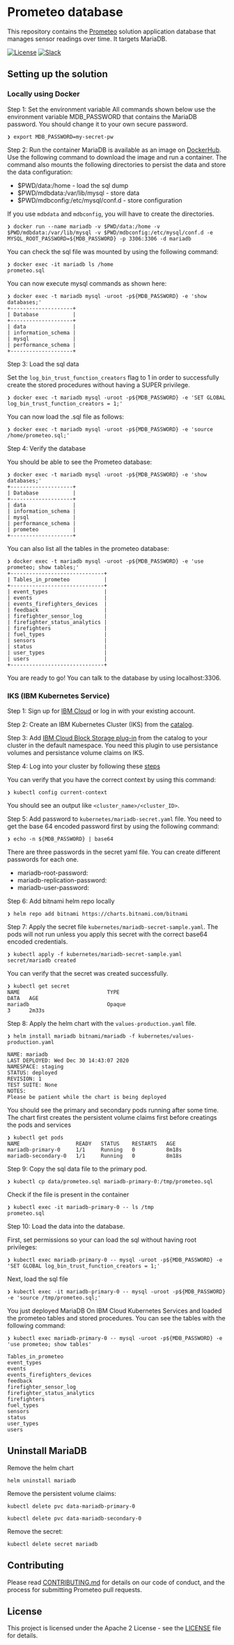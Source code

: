 # Prometeo database

This repository contains the [Prometeo](https://github.com/Code-and-Response/Prometeo) solution application database that manages sensor readings over time. It targets MariaDB.

[![License](https://img.shields.io/badge/License-Apache2-blue.svg)](https://www.apache.org/licenses/LICENSE-2.0) [![Slack](https://img.shields.io/badge/Join-Slack-blue)](https://callforcode.org/slack)

## Setting up the solution

### Locally using Docker

Step 1: Set the environment variable
All commands shown below use the environment variable MDB_PASSWORD that contains the MariaDB password. You should change it to your own secure password.
```
❯ export MDB_PASSWORD=my-secret-pw
```

Step 2: Run the container
MariaDB is available as an image on [DockerHub](https://hub.docker.com/_/mariadb/). Use the following command to download the image and run a container. The command also mounts the following directories to persist the data and store the data configuration:
- $PWD/data:/home - load the sql dump
- $PWD/mdbdata:/var/lib/mysql - store data
- $PWD/mdbconfig:/etc/mysql/conf.d - store configuration

If you use `mdbdata` and `mdbconfig`, you will have to create the directories. 

```
❯ docker run --name mariadb -v $PWD/data:/home -v $PWD/mdbdata:/var/lib/mysql -v $PWD/mdbconfig:/etc/mysql/conf.d -e MYSQL_ROOT_PASSWORD=${MDB_PASSWORD} -p 3306:3306 -d mariadb
```

You can check the sql file was mounted by using the following command:

```
❯ docker exec -it mariadb ls /home
prometeo.sql
```

You can now execute mysql commands as shown here:
```
❯ docker exec -t mariadb mysql -uroot -p${MDB_PASSWORD} -e 'show databases;'
+--------------------+
| Database           |
+--------------------+
| data               |
| information_schema |
| mysql              |
| performance_schema |
+--------------------+
```

Step 3: Load the sql data

Set the `log_bin_trust_function_creators` flag to 1 in order to successfully create the stored procedures without having a SUPER privilege.
```
❯ docker exec -t mariadb mysql -uroot -p${MDB_PASSWORD} -e 'SET GLOBAL log_bin_trust_function_creators = 1;'
```

You can now load the .sql file as follows:
```
❯ docker exec -t mariadb mysql -uroot -p${MDB_PASSWORD} -e 'source /home/prometeo.sql;'
```

Step 4: Verify the database

You should be able to see the Prometeo database:

```
❯ docker exec -t mariadb mysql -uroot -p${MDB_PASSWORD} -e 'show databases;'
+--------------------+
| Database           |
+--------------------+
| data               |
| information_schema |
| mysql              |
| performance_schema |
| prometeo           |
+--------------------+
```

You can also list all the tables in the prometeo database:
```
❯ docker exec -t mariadb mysql -uroot -p${MDB_PASSWORD} -e 'use prometeo; show tables;'
+------------------------------+
| Tables_in_prometeo           |
+------------------------------+
| event_types                  |
| events                       |
| events_firefighters_devices  |
| feedback                     |
| firefighter_sensor_log       |
| firefighter_status_analytics |
| firefighters                 |
| fuel_types                   |
| sensors                      |
| status                       |
| user_types                   |
| users                        |
+------------------------------+
```

You are ready to go! You can talk to the database by using localhost:3306.

### IKS (IBM Kubernetes Service)

Step 1: Sign up for [IBM Cloud](https://cloud.ibm.com/registration) or log in with your existing account.

Step 2: Create an IBM Kubernetes Cluster (IKS) from the [catalog](https://cloud.ibm.com/kubernetes/catalog/create).

Step 3: Add [IBM Cloud Block Storage plug-in](https://cloud.ibm.com/catalog/content/ibmcloud-block-storage-plugin-51baa72d-be9b-487a-8e77-02577d2b5b21-global) from the catalog to your cluster in the default namespace. You need this plugin to use persistance volumes and persistance volume claims on IKS. 

Step 4: Log into your cluster by following these [steps](https://cloud.ibm.com/docs/containers?topic=containers-access_cluster)

You can verify that you have the correct context by using this command:
```
❯ kubectl config current-context
```
You should see an output like `<cluster_name>/<cluster_ID>`.

Step 5: Add password to `kubernetes/mariadb-secret.yaml` file. You need to get the base 64 encoded password first by using the following command:
```
❯ echo -n ${MDB_PASSWORD} | base64
```
There are three passwords in the secret yaml file. You can create different passwords for each one.
- mariadb-root-password:
- mariadb-replication-password:
- mariadb-user-password:

Step 6: Add bitnami helm repo locally
```
❯ helm repo add bitnami https://charts.bitnami.com/bitnami
```

Step 7: Apply the secret file `kubernetes/mariadb-secret-sample.yaml`. The pods will not run unless you apply this secret with the correct base64 encoded credentials.

```
❯ kubectl apply -f kubernetes/mariadb-secret-sample.yaml
secret/mariadb created
```
You can verify that the secret was created successfully.

```
❯ kubectl get secret
NAME                            TYPE                                  DATA   AGE
mariadb                         Opaque                                3      2m33s
```


Step 8: Apply the helm chart with the `values-production.yaml` file.

```
❯ helm install mariadb bitnami/mariadb -f kubernetes/values-production.yaml

NAME: mariadb
LAST DEPLOYED: Wed Dec 30 14:43:07 2020
NAMESPACE: staging
STATUS: deployed
REVISION: 1
TEST SUITE: None
NOTES:
Please be patient while the chart is being deployed
```

You should see the primary and secondary pods running after some time. The chart first creates the persistent volume claims first before creatings the pods and services

```
❯ kubectl get pods
NAME                  READY   STATUS    RESTARTS   AGE
mariadb-primary-0     1/1     Running   0          8m18s
mariadb-secondary-0   1/1     Running   0          8m18s
```

Step 9: Copy the sql data file to the primary pod.

```
❯ kubectl cp data/prometeo.sql mariadb-primary-0:/tmp/prometeo.sql
```

Check if the file is present in the container
```
❯ kubectl exec -it mariadb-primary-0 -- ls /tmp
prometeo.sql
```

Step 10: Load the data into the database.

First, set permissions so your can load the sql without having root privileges:
```
❯ kubectl exec mariadb-primary-0 -- mysql -uroot -p${MDB_PASSWORD} -e 'SET GLOBAL log_bin_trust_function_creators = 1;'
```

Next, load the sql file
```
❯ kubectl exec -it mariadb-primary-0 -- mysql -uroot -p${MDB_PASSWORD} -e 'source /tmp/prometeo.sql;'
```

You just deployed MariaDB On IBM Cloud Kubernetes Services and loaded the prometeo tables and stored procedures. You can see the tables with the following command:

```
❯ kubectl exec mariadb-primary-0 -- mysql -uroot -p${MDB_PASSWORD} -e 'use prometeo; show tables'
```

```
Tables_in_prometeo
event_types
events
events_firefighters_devices
feedback
firefighter_sensor_log
firefighter_status_analytics
firefighters
fuel_types
sensors
status
user_types
users
```

## Uninstall MariaDB
Remove the helm chart
```
helm uninstall mariadb
```

Remove the persistent volume claims:
```
kubectl delete pvc data-mariadb-primary-0

kubectl delete pvc data-mariadb-secondary-0
```

Remove the secret:
```
kubectl delete secret mariadb
```

## Contributing

Please read [CONTRIBUTING.md](CONTRIBUTING.md) for details on our code of conduct, and the process for submitting Prometeo pull requests.

## License

This project is licensed under the Apache 2 License - see the [LICENSE](LICENSE) file for details.